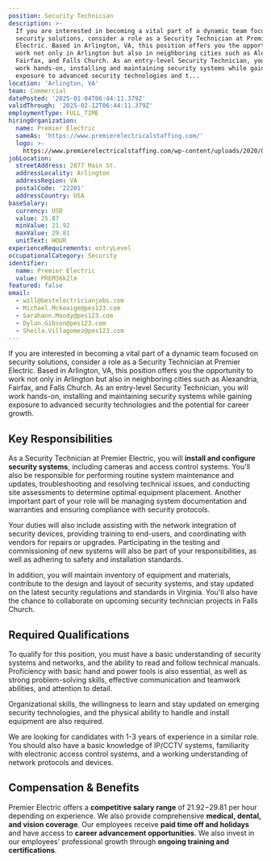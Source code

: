 ```yaml
---
position: Security Technician
description: >-
  If you are interested in becoming a vital part of a dynamic team focused on
  security solutions, consider a role as a Security Technician at Premier
  Electric. Based in Arlington, VA, this position offers you the opportunity to
  work not only in Arlington but also in neighboring cities such as Alexandria,
  Fairfax, and Falls Church. As an entry-level Security Technician, you will
  work hands-on, installing and maintaining security systems while gaining
  exposure to advanced security technologies and t...
location: 'Arlington, VA'
team: Commercial
datePosted: '2025-01-04T06:44:11.379Z'
validThrough: '2025-02-12T06:44:11.379Z'
employmentType: FULL_TIME
hiringOrganization:
  name: Premier Electric
  sameAs: 'https://www.premierelectricalstaffing.com/'
  logo: >-
    https://www.premierelectricalstaffing.com/wp-content/uploads/2020/05/Premier-Electrical-Staffing-logo.png
jobLocation:
  streetAddress: 2877 Main St.
  addressLocality: Arlington
  addressRegion: VA
  postalCode: '22201'
  addressCountry: USA
baseSalary:
  currency: USD
  value: 25.87
  minValue: 21.92
  maxValue: 29.81
  unitText: HOUR
experienceRequirements: entryLevel
occupationalCategory: Security
identifier:
  name: Premier Electric
  value: PREM36k2lm
featured: false
email:
  - will@bestelectricianjobs.com
  - Michael.Mckeaige@pes123.com
  - Sarahann.Moody@pes123.com
  - Dylan.Gibson@pes123.com
  - Sheila.Villagomez@pes123.com
---
```




If you are interested in becoming a vital part of a dynamic team focused on security solutions, consider a role as a Security Technician at Premier Electric. Based in Arlington, VA, this position offers you the opportunity to work not only in Arlington but also in neighboring cities such as Alexandria, Fairfax, and Falls Church. As an entry-level Security Technician, you will work hands-on, installing and maintaining security systems while gaining exposure to advanced security technologies and the potential for career growth.

## Key Responsibilities
As a Security Technician at Premier Electric, you will **install and configure security systems**, including cameras and access control systems. You'll also be responsible for performing routine system maintenance and updates, troubleshooting and resolving technical issues, and conducting site assessments to determine optimal equipment placement. Another important part of your role will be managing system documentation and warranties and ensuring compliance with security protocols. 

Your duties will also include assisting with the network integration of security devices, providing training to end-users, and coordinating with vendors for repairs or upgrades. Participating in the testing and commissioning of new systems will also be part of your responsibilities, as well as adhering to safety and installation standards. 

In addition, you will maintain inventory of equipment and materials, contribute to the design and layout of security systems, and stay updated on the latest security regulations and standards in Virginia. You'll also have the chance to collaborate on upcoming security technician projects in Falls Church.

## Required Qualifications
To qualify for this position, you must have a basic understanding of security systems and networks, and the ability to read and follow technical manuals. Proficiency with basic hand and power tools is also essential, as well as strong problem-solving skills, effective communication and teamwork abilities, and attention to detail. 

Organizational skills, the willingness to learn and stay updated on emerging security technologies, and the physical ability to handle and install equipment are also required. 

We are looking for candidates with 1-3 years of experience in a similar role. You should also have a basic knowledge of IP/CCTV systems, familiarity with electronic access control systems, and a working understanding of network protocols and devices.

## Compensation & Benefits
Premier Electric offers a **competitive salary range** of $21.92-$29.81 per hour depending on experience. We also provide comprehensive **medical, dental, and vision coverage**. Our employees receive **paid time off and holidays** and have access to **career advancement opportunities**. We also invest in our employees' professional growth through **ongoing training and certifications**.
